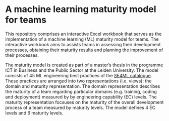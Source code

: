 # A machine learning maturity model for teams

This repository comprises an interactive Excel workbook that serves as the implementation of a machine learning (ML) maturity model for teams. The interactive workbook aims to assists teams in 
assessing their development processes, obtaining their maturity results and planning the improvement of their processes.

The maturity model is created as part of a master’s thesis in the programme ICT in Business and the Public Sector at the Leiden University. The model consists of 45 ML engineering best practices of 
the [SE4ML catalogue](https://se-ml.github.io/practices/). These practices are arranged into two representations (i.e. views): the domain and maturity representation. The domain representation 
describes the maturity of a team regarding particular domains (e.g. training, coding and deployment) measured by by engineering capability (EC) levels. The maturity representation focsuses on the 
maturity of the overall development process of a team measured by maturity levels. The model defines 4 EC levels and 6 maturity levels.  

